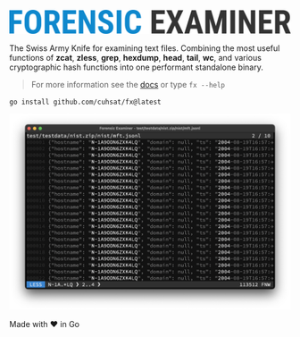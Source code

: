 ![](docs/img/logo.png "Forensic Examiner")

The Swiss Army Knife for examining text files. Combining the most useful functions of **zcat**, **zless**, **grep**, **hexdump**, **head**, **tail**, **wc**, and various cryptographic hash functions into one performant standalone binary.

> For more information see the [docs](docs) or type `fx --help`

```console
go install github.com/cuhsat/fx@latest
```

![](docs/img/grep.png)

Made with ❤ in Go
